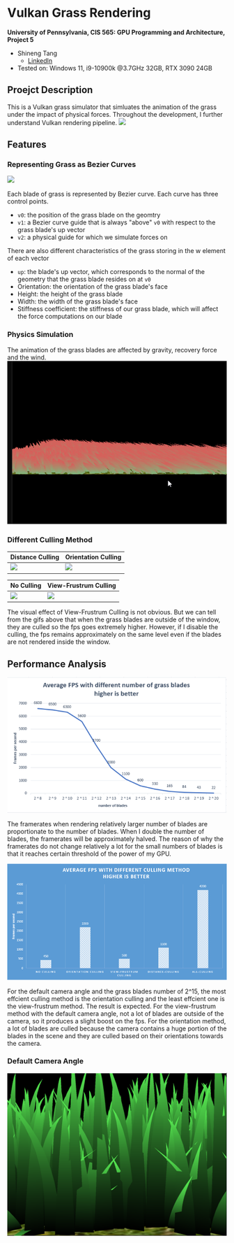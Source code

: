 Vulkan Grass Rendering
==================================

**University of Pennsylvania, CIS 565: GPU Programming and Architecture, Project 5**

* Shineng Tang
  * [LinkedIn](https://www.linkedin.com/in/shineng-t-224192195/)
* Tested on: Windows 11, i9-10900k @3.7GHz 32GB, RTX 3090 24GB


## Proejct Description
This is a Vulkan grass simulator that simluates the animation of the grass under the impact of physical forces. 
Throughout the development, I further understand Vulkan rendering pipeline.
![](img/1.gif) 

## Features
### Representing Grass as Bezier Curves
![](img/blade_model.jpg) 

Each blade of grass is represented by Bezier curve.
Each curve  has three control points.
* `v0`: the position of the grass blade on the geomtry
* `v1`: a Bezier curve guide that is always "above" `v0` with respect to the grass blade's up vector 
* `v2`: a physical guide for which we simulate forces on

There are also different characteristics of the grass storing in the w element of each vector
* `up`: the blade's up vector, which corresponds to the normal of the geometry that the grass blade resides on at `v0`
* Orientation: the orientation of the grass blade's face
* Height: the height of the grass blade
* Width: the width of the grass blade's face
* Stiffness coefficient: the stiffness of our grass blade, which will affect the force computations on our blade

### Physics Simulation
The animation of the grass blades are affected by gravity, recovery force and the wind.
![](img/wind.gif) 

### Different Culling Method

| Distance Culling  | Orientation Culling |
|---|---|
|![](img/dist.gif)|![](img/orientation.gif)|


| No Culling  | View-Frustrum Culling |
|---|---|
|![](img/nocull.gif)|![](img/cull.gif)|

The visual effect of View-Frustrum Culling is not obvious. But we can tell from the gifs above that when the grass blades are outside of the window, they are culled so the fps goes extremely higher. However, if I disable the culling, the fps remains approximately on the same level even if the blades are not rendered inside the window.

## Performance Analysis
![](img/nob.png)

The framerates when rendering relatively larger number of blades are proportionate to the number of blades. When I double the number of blades, the framerates will be approximately halved. The reason of why the framerates do not change relatively a lot for the small numbers of blades is that it reaches certain threshold of the power of my GPU.


![](img/culling.png)


For the default camera angle and the grass blades number of 2^15, the most effcient culling method is the orientation culling and the least effcient one is the view-frustrum method. The result is expected. For the view-frustrum method with the default camera angle, not a lot of blades are outside of the camera, so it produces a slight boost on the fps. For the orientation method, a lot of blades are culled because the camera contains a huge portion of the blades in the scene and they are culled based on their orientations towards the camera.


### Default Camera Angle

![](img/default.png)